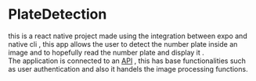 # PlateDetection
this is a react native project made using the integration between expo and native cli ,
this app allows the user to detect the number plate inside an image and to hopefully read the number plate and display it .
<br />
The application is connected to an [API](https://github.com/CaptainJow/PlateNumberWebApp)  , this has base functionalities such as user authentication and also it handels 
the image processing functions.





